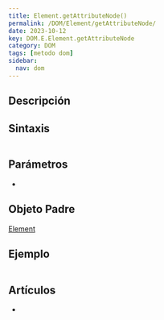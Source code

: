 ```yaml
---
title: Element.getAttributeNode()
permalink: /DOM/Element/getAttributeNode/
date: 2023-10-12
key: DOM.E.Element.getAttributeNode
category: DOM
tags: [metodo dom]
sidebar:
  nav: dom
---
```


## Descripción


## Sintaxis


```javascript

```


## Parámetros

- 

## Objeto Padre


[Element](https://www.w3api.com/DOM/Element/)


## Ejemplo


```javascript

```


## Artículos

- 
